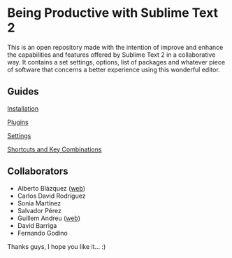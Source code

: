 # Being Productive with Sublime Text 2

This is an open repository made with the intention of improve and enhance the capabilities and features offered by Sublime Text 2 in a collaborative way. It contains a set settings, options, list of packages and whatever piece of software that concerns a better experience using this wonderful editor.


## Guides

[Installation](./Installation.md)

[Plugins](./Plugins.md)

[Settings](./Settings.md)

[Shortcuts and Key Combinations](./Shortcuts.md)


## Collaborators

- Alberto Blázquez ([web](http://albertoblazquez.net))
- Carlos David Rodríguez
- Sonia Martínez
- Salvador Pérez
- Guillem Andreu ([web](http://guillemandreu.com/en/))
- David Barriga
- Fernando Godino


Thanks guys, I hope you like it... :)

